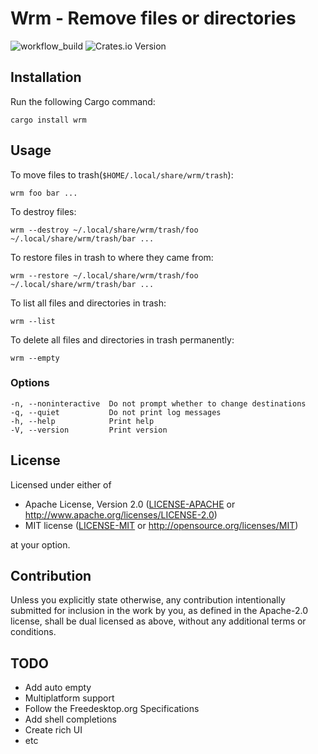 # Wrm - Remove files or directories

![workflow_build](https://github.com/p1486/sdmw/actions/workflows/build.yml/badge.svg)
![Crates.io Version](https://img.shields.io/crates/v/wrm)

## Installation
Run the following Cargo command:
```
cargo install wrm
```

## Usage
To move files to trash(`$HOME/.local/share/wrm/trash`):
```console
wrm foo bar ...
```

To destroy files:
```console
wrm --destroy ~/.local/share/wrm/trash/foo ~/.local/share/wrm/trash/bar ...
```

To restore files in trash to where they came from:
```console
wrm --restore ~/.local/share/wrm/trash/foo ~/.local/share/wrm/trash/bar ...
```

To list all files and directories in trash:
```console
wrm --list
```

To delete all files and directories in trash permanently:
```console
wrm --empty
```

### Options
```console
-n, --noninteractive  Do not prompt whether to change destinations
-q, --quiet           Do not print log messages
-h, --help            Print help
-V, --version         Print version
```

## License

Licensed under either of

 * Apache License, Version 2.0
   ([LICENSE-APACHE](LICENSE-APACHE) or http://www.apache.org/licenses/LICENSE-2.0)
 * MIT license
   ([LICENSE-MIT](LICENSE-MIT) or http://opensource.org/licenses/MIT)

at your option.

## Contribution

Unless you explicitly state otherwise, any contribution intentionally submitted
for inclusion in the work by you, as defined in the Apache-2.0 license, shall be
dual licensed as above, without any additional terms or conditions.

## TODO
- Add auto empty
- Multiplatform support
- Follow the Freedesktop.org Specifications
- Add shell completions
- Create rich UI 
- etc
